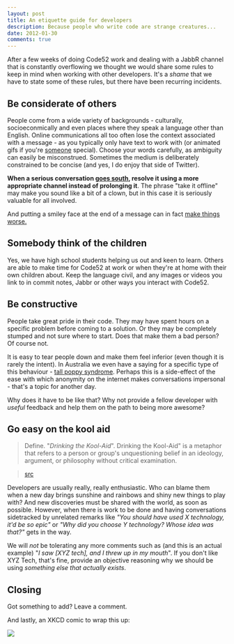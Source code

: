 ```yaml
--- 
layout: post
title: An etiquette guide for developers
description: Because people who write code are strange creatures...
date: 2012-01-30
comments: true
---
```


After a few weeks of doing Code52 work and dealing with a JabbR channel that is constantly overflowing we thought we would share some rules to keep in mind when working with other developers. It's a *shame* that we have to state some of these rules, but there have been recurring incidents.  

## Be considerate of others

People come from a wide variety of backgrounds - culturally, socioeconmically and even places where they speak a language other than English. Online communications all too often lose the context associated with a message - as you typically only have text to work with (or animated gifs if you're [someone](http://twitter.com/johnbristowe) special). Choose your words carefully, as ambiguity can easily be misconstrued. Sometimes the medium is deliberately constrained to be concise (and yes, I do enjoy that side of Twitter). 

**When a serious conversation [goes south](http://dictionary.reference.com/browse/go+south), resolve it using a more appropriate channel instead of prolonging it**. The phrase "take it offline" may make you sound like a bit of a clown, but in this case it is seriously valuable for all involved.

And putting a smiley face at the end of a message can in fact [make things worse.](http://mrtiedt.blogspot.com/2011/12/true-reflection.html)  

## Somebody think of the children

Yes, we have high school students helping us out and keen to learn. Others are able to make time for Code52 at work or when they're at home with their own children about. Keep the language civil, and any images or videos you link to in commit notes, Jabbr or other ways you interact with Code52.

## Be constructive

People take great pride in their code. They may have spent hours on a specific problem before coming to a solution. Or they may be completely stumped and not sure where to start. Does that make them a bad person? Of course not.

It is easy to tear people down and make them feel inferior (even though it is rarely the intent). In Australia we even have a saying for a specific type of this behaviour - [tall poppy syndrome](http://en.wikipedia.org/wiki/Tall_poppy_syndrome). Perhaps this is a side-effect of the ease with which anonymity on the internet makes conversations impersonal - that's a topic for another day.

Why does it have to be like that? Why not provide a fellow developer with *useful* feedback and help them on the path to being more awesome?

## Go easy on the kool aid

> Define. "*Drinking the Kool-Aid*". Drinking the Kool-Aid" is a metaphor that refers to a person or group's unquestioning belief in an ideology, argument, or philosophy without critical examination.

> [src](http://en.wikipedia.org/wiki/Drinking_the_Kool-Aid)

Developers are usually really, really enthusiastic. Who can blame them when a new day brings sunshine and rainbows and shiny new things to play with? And new discoveries must be shared with the world, as soon as possible. However, when there is work to be done and having conversations sidetracked by unrelated remarks like *"You should have used X technology, it'd be so epic"* or *"Why did you choose Y technology? Whose idea was that?"* gets in the way. 

We will *not* be tolerating any more comments such as (and this is an actual example) "*I saw [XYZ tech], and I threw up in my mouth*". If you don't like XYZ Tech, that's fine, provide an objective reasoning why we should be using *something else that actually exists*.

## Closing

Got something to add? Leave a comment.

And lastly, an XKCD comic to wrap this up:

![](http://imgs.xkcd.com/comics/duty_calls.png)